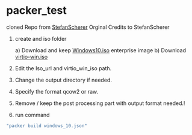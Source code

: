 # packer_test


cloned Repo from [StefanScherer](https://github.com/StefanScherer/packer-windows)
Orginal Credits to StefanScherer


1. create and iso folder
    
    a) Download and keep [Windows10.iso](https://www.microsoft.com/en-us/evalcenter/evaluate-windows-10-enterprise) enterprise image
    b) Download [virtio-win.iso](https://fedorapeople.org/groups/virt/virtio-win/direct-downloads/stable-virtio/virtio-win.iso) 

2. Edit the Iso_url and virtio_win_iso path.
3. Change the output directory if needed.
4. Specify the format qcow2 or raw.
5. Remove / keep the post processing part with output format needed.! 
6. run command 

```sh
"packer build windows_10.json"
```
